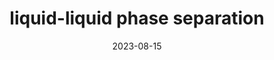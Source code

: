 ---
title: liquid-liquid phase separation
aliases:
  - liquid-liquid phase separation
tags: null
date: 2023-08-15
---